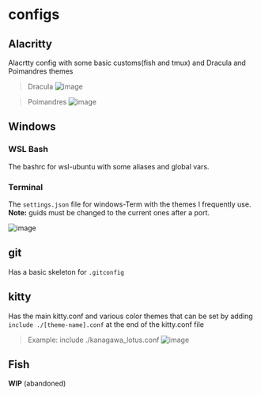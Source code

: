 # configs
## Alacritty
Alacrtty config with some basic customs(fish and tmux) and Dracula and Poimandres themes
 > Dracula
 ![image](https://user-images.githubusercontent.com/65453774/186340296-c2c1be33-dd09-415f-b8d4-6e3b4860870e.png)

 
 > Poimandres
 ![image](https://user-images.githubusercontent.com/65453774/186339989-0cc406cc-4339-4eb5-9611-c4a41d3fd88e.png)

## Windows
### WSL Bash
The bashrc for wsl-ubuntu with some aliases and global vars.
### Terminal
The `settings.json` file for windows-Term with the themes I frequently use.  
**Note:** guids must be changed to the current ones after a port.

![image](https://user-images.githubusercontent.com/65453774/186362523-83caa8ce-9b92-4c57-97e0-b79eba8b8bf6.png)


## git
Has a basic skeleton for `.gitconfig`

## kitty
Has the main kitty.conf and various color themes that can be set by adding `include ./[theme-name].conf`
at the end of the kitty.conf file
> Example: include ./kanagawa_lotus.conf
![image](https://github.com/SahilMahale/configs/assets/65453774/cd00c397-75e0-433e-b016-c2a1b86aefa0)


## Fish
**WIP** (abandoned)

